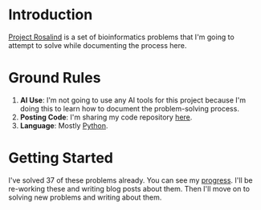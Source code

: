 # Introduction
[Project Rosalind](https://rosalind.info/about/) is a set of bioinformatics problems that I'm going to attempt to solve 
while documenting the process here.
# Ground Rules
1. **AI Use**: I'm not going to use any AI tools for this project because I'm doing this to learn how to document the problem-solving process.
2. **Posting Code**: I'm sharing my code repository [here](https://github.com/rmbryan71/rosalind).
3. **Language**: Mostly [Python](https://www.python.org/).
# Getting Started
I've solved 37 of these problems already. You can see my [progress](https://rosalind.info/users/rmbryan/). I'll be re-working these and writing blog posts about them. Then I'll move on to solving new problems and writing about them.


